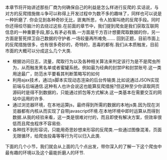 ﻿
本章节将开始讲述那些厂商为何确保自己的利益是怎么样进行反爬的.实话说，与对方的反爬措施做斗争可以称得上开发过程中为数不多的趣味了，同样也可以说是一种折磨了.
你会见到各种奇妙无比，匪夷所思，令人拍案叫绝的反爬手段。同时你还得绞尽脑汁的去绕过这些.在前面的章节中，我们提到爬虫是我们获取互联网信息的一种重要手段,那么有矛必有盾.一方面是千方百计想要爬取数据的你，另一方面是誓死捍卫自己数据的守护者.一场较量再所难免.......
回到正题，目前市面上的反爬措施很多，也有很多奇妙的，奇特的，恶毒的都有.我们从本质触发，目前市面的大概可以分成这么几个大类.

  - 根据访问日志，流量，爬取行为以及各种相关算法来判定该行为是不是爬虫所为，从而触发黑名单或者蜜罐系统。例如最为经典的封禁IP和封禁账号.这一类用途最广，防范水平要看其判断策略写的如何
  - 利用ajax技术，通过js脚本实现动态渲染的后台传输类.比如说通过JSON实现前端与后端通信.这种有人也许会说这也能算反爬措施?但这种至少你读取网页源码时是得不到数据的，只能通过抓包等方式解决.这一类基本在需要交互的网站中运用的许多.
  - 通过浏览器环境，在本地运算js，最终得到所需的数据的本地js类.因为现在浏览器都有内核从而实现了自带javascript环境.在本地环境中即时运算从而得到数据.从我的经验来看，这一类是很难对付的，而且即使有解决方案，但效率很低而且爬虫程序不容易些.
  - 各种找不到形容词，只能用奇思妙想来形容的反爬类.一些通过图像混淆，页面无限循环，给爬虫投毒等等行为可以归入此类.

下面的几个小节，我们就会从上面的几个点出发，带你深入的了解一下这个爬虫中最有趣的环境以及这个最能折磨人的环节.